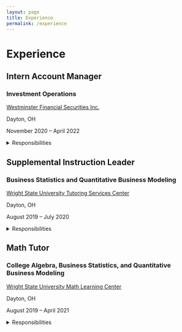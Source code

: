 ```yaml
---
layout: page
title: Experience
permalink: /experience
---
```


<h1> Experience </h1>

<h2>Intern Account Manager</h2>
<h3>Investment Operations</h3>
<div class="experience-wrapper">
   <div class="experience-row">
      <div class="icon-wrapper"><i class="fa-solid fa-briefcase"></i></div>
      <p><a href="https://www.westminsterfinancial.com/">Westminster Financial Securities Inc.</a></p>
   </div>
   <div class="experience-row">
     <div class="icon-wrapper"><i class="fa-solid fa-location-pin"></i></div> 
     <p>Dayton, OH</p>
   </div>
   <div class="experience-row">
     <div class="icon-wrapper"><i class="fa-regular fa-calendar-days"></i></div>
     <p>November 2020 – April 2022</p>
   </div>
   <details><summary>Responsibilities</summary>
      <p>
      ■ Reconciled various portfolio and account management operations for a business of >$0.5B in AUM and >9,000 accounts <br>
      ■ Automated daily trade blotters, transfers, funds, and options reports using Microsoft Excel VBA Macro programs <br>
      ■ Provided account login and navigation support for clients and compiled portfolio performance reports for meetings <br>
      ■ Updated weekly Investment Policy Committee presentations and company pitch presentations containing risk mitigation analysis <br>
      </p>
   </details>
</div>

<h2>Supplemental Instruction Leader</h2>
<h3>Business Statistics and Quantitative Business Modeling</h3>
<div class="experience-wrapper">
   <div class="experience-row">
      <div class="icon-wrapper"><i class="fa-solid fa-briefcase"></i></div> 
      <p><a href="https://www.wright.edu/student-success/academic-support/tutoring-services">Wright State University Tutoring Services Center</a></p>
   </div>
   <div class="experience-row">
      <div class="icon-wrapper"><i class="fa-solid fa-location-pin"></i></div>
      <p>Dayton, OH</p>
   </div>
   <div class="experience-row">
      <div class="icon-wrapper"><i class="fa-regular fa-calendar-days"></i></div>
      <p>August 2019 – July 2020</p>
   </div>
   <details><summary>Responsibilities</summary>
      <p>
      ■ Developed and instructed weekly study and monthly exam review sessions for up to 60 students <br>
      ■ Reinforced topics including descriptive statistics, ad hoc analysis, hypothesis testing, probability, and forecasting <br>
      ■ Provided support and communication with students to assist with coursework <br>
      ■ Produced frequency maps of Supplemental Instruction for decision making purposes of management <br>
      </p>
   </details>  
</div>

<h2>Math Tutor</h2>
<h3>College Algebra, Business Statistics, and Quantitative Business Modeling</h3>
<div class="experience-wrapper">
   <div class="experience-row">
      <div class="icon-wrapper"><i class="fa-solid fa-briefcase"></i></div>
      <p><a href="https://www.wright.edu/student-success/academic-support/math-learning-center">Wright State University Math Learning Center</a></p>
   </div>
   <div class="experience-row">
      <div class="icon-wrapper"><i class="fa-solid fa-location-pin"></i></div>
      <p>Dayton, OH</p>
   </div>
   <div class="experience-row">
      <div class="icon-wrapper"><i class="fa-regular fa-calendar-days"></i></div>
      <p>August 2019 – April 2021</p>
   </div>
   <details><summary>Responsibilities</summary>
      <p>
      ■ Assisted up to 100 students with math homework and exam preparation on both a walk-in and appointment basis <br>
      ■ Worked in tandem with course instructors to stay updated on course curriculum <br>
      ■ Developed study skills for continuous learning of students by practicing established study techniques <br>
      ■ Encouraged learning on an individualized basis by determining measurable and attainable goals for each student <br>
      </p>
   </details>
</div>
